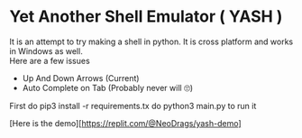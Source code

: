 # Yet Another Shell Emulator ( YASH )

It is an attempt to try making a shell in python. It is cross platform and works in Windows as well.   
Here are a few issues
  - Up And Down Arrows (Current)
  - Auto Complete on Tab (Probably never will 🙄)

First do pip3 install -r requirements.tx do python3 main.py to run it

[Here is the demo][https://replit.com/@NeoDrags/yash-demo]
